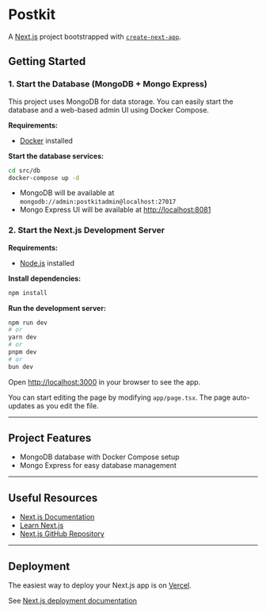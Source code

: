 # Postkit

A [Next.js](https://nextjs.org) project bootstrapped with [`create-next-app`](https://nextjs.org/docs/app/api-reference/cli/create-next-app).

## Getting Started

### 1. Start the Database (MongoDB + Mongo Express)

This project uses MongoDB for data storage. You can easily start the database and a web-based admin UI using Docker Compose.

**Requirements:**  
- [Docker](https://docs.docker.com/get-docker/) installed

**Start the database services:**

```bash
cd src/db
docker-compose up -d
```

- MongoDB will be available at `mongodb://admin:postkitadmin@localhost:27017`
- Mongo Express UI will be available at [http://localhost:8081](http://localhost:8081)

### 2. Start the Next.js Development Server

**Requirements:**  
- [Node.js](https://nodejs.org/) installed

**Install dependencies:**

```bash
npm install
```

**Run the development server:**

```bash
npm run dev
# or
yarn dev
# or
pnpm dev
# or
bun dev
```

Open [http://localhost:3000](http://localhost:3000) in your browser to see the app.

You can start editing the page by modifying `app/page.tsx`. The page auto-updates as you edit the file.

---

## Project Features

- MongoDB database with Docker Compose setup
- Mongo Express for easy database management

---

## Useful Resources

- [Next.js Documentation](https://nextjs.org/docs)
- [Learn Next.js](https://nextjs.org/learn)
- [Next.js GitHub Repository](https://github.com/vercel/next.js)

---

## Deployment

The easiest way to deploy your Next.js app is on [Vercel](https://vercel.com/new?utm_medium=default-template&filter=next.js&utm_source=create-next-app&utm_campaign=create-next-app-readme).

See [Next.js deployment documentation](https://nextjs.org/docs/app/building-your-application/deploying)